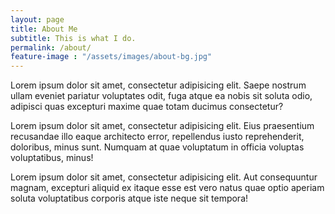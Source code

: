 ```yaml
---
layout: page
title: About Me
subtitle: This is what I do.
permalink: /about/
feature-image : "/assets/images/about-bg.jpg"
---
```


Lorem ipsum dolor sit amet, consectetur adipisicing elit. Saepe nostrum ullam eveniet pariatur voluptates odit, fuga
atque ea nobis sit soluta odio, adipisci quas excepturi maxime quae totam ducimus consectetur?

Lorem ipsum dolor sit amet, consectetur adipisicing elit. Eius praesentium recusandae illo eaque architecto error,
repellendus iusto reprehenderit, doloribus, minus sunt. Numquam at quae voluptatum in officia voluptas voluptatibus,
minus!

Lorem ipsum dolor sit amet, consectetur adipisicing elit. Aut consequuntur magnam, excepturi aliquid ex itaque esse est
vero natus quae optio aperiam soluta voluptatibus corporis atque iste neque sit tempora!
